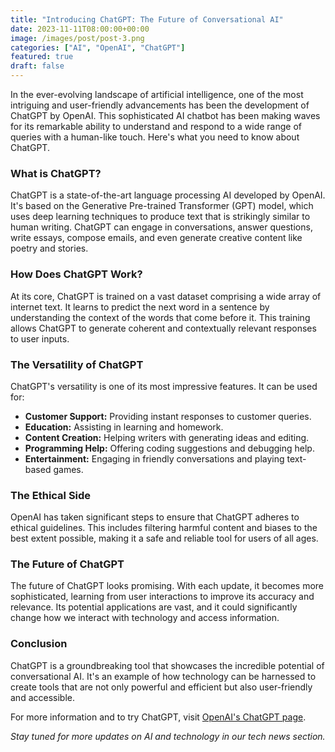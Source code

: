 ```yaml
---
title: "Introducing ChatGPT: The Future of Conversational AI"
date: 2023-11-11T08:00:00+00:00
image: /images/post/post-3.png
categories: ["AI", "OpenAI", "ChatGPT"]
featured: true
draft: false
---
```


In the ever-evolving landscape of artificial intelligence, one of the most intriguing and user-friendly advancements has been the development of ChatGPT by OpenAI. This sophisticated AI chatbot has been making waves for its remarkable ability to understand and respond to a wide range of queries with a human-like touch. Here's what you need to know about ChatGPT.

### What is ChatGPT?

ChatGPT is a state-of-the-art language processing AI developed by OpenAI. It's based on the Generative Pre-trained Transformer (GPT) model, which uses deep learning techniques to produce text that is strikingly similar to human writing. ChatGPT can engage in conversations, answer questions, write essays, compose emails, and even generate creative content like poetry and stories.

### How Does ChatGPT Work?

At its core, ChatGPT is trained on a vast dataset comprising a wide array of internet text. It learns to predict the next word in a sentence by understanding the context of the words that come before it. This training allows ChatGPT to generate coherent and contextually relevant responses to user inputs.

### The Versatility of ChatGPT

ChatGPT's versatility is one of its most impressive features. It can be used for:

- **Customer Support:** Providing instant responses to customer queries.
- **Education:** Assisting in learning and homework.
- **Content Creation:** Helping writers with generating ideas and editing.
- **Programming Help:** Offering coding suggestions and debugging help.
- **Entertainment:** Engaging in friendly conversations and playing text-based games.

### The Ethical Side

OpenAI has taken significant steps to ensure that ChatGPT adheres to ethical guidelines. This includes filtering harmful content and biases to the best extent possible, making it a safe and reliable tool for users of all ages.

### The Future of ChatGPT

The future of ChatGPT looks promising. With each update, it becomes more sophisticated, learning from user interactions to improve its accuracy and relevance. Its potential applications are vast, and it could significantly change how we interact with technology and access information.

### Conclusion

ChatGPT is a groundbreaking tool that showcases the incredible potential of conversational AI. It's an example of how technology can be harnessed to create tools that are not only powerful and efficient but also user-friendly and accessible.

For more information and to try ChatGPT, visit [OpenAI's ChatGPT page](https://openai.com/chatgpt).

*Stay tuned for more updates on AI and technology in our tech news section.*
